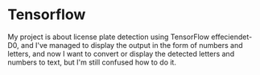# Tensorflow

My project is about license plate detection using TensorFlow effeciendet-D0, and I've managed to display the output in the form of numbers and letters, 
and now I want to convert or display the detected letters and numbers to text, but I'm still confused how to do it.
